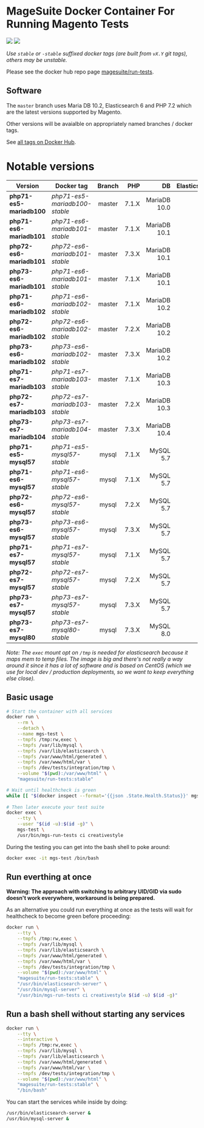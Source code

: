 # MageSuite Docker Container For Running Magento Tests

[![](https://images.microbadger.com/badges/image/magesuite/run-tests:stable.svg)](https://microbadger.com/images/magesuite/run-tests:stable "Docker Image Badge") [![](https://images.microbadger.com/badges/version/magesuite/run-tests:stable.svg)](https://microbadger.com/images/magesuite/run-tests:stable "Docker Image Version Badge")


*Use `stable` or `-stable` suffixed docker tags (are built from `vX.Y` git tags), others may be unstable.*

Please see the docker hub repo page [magesuite/run-tests](https://hub.docker.com/r/magesuite/run-tests).

## Software

The `master` branch uses Maria DB 10.2, Elasticsearch 6 and PHP 7.2 which are the latest versions supported by Magento.

Other versions will be avaialble on appropriately named branches / docker tags.

See [all tags on Docker Hub](https://hub.docker.com/r/magesuite/run-tests/tags).

# Notable versions 

| Version                   | Docker tag                    | Branch        | PHP   | DB            | Elasticsearch |
| ------------------------- | ----------------------------- | :-----------: | ----: | ------------: | ------------: |
| **php71-es5-mariadb100**  | _php71-es5-mariadb100-stable_ | master        | 7.1.X | MariaDB 10.0  | 5.X           |
| **php71-es6-mariadb101**  | _php71-es6-mariadb101-stable_ | master        | 7.1.X | MariaDB 10.1  | 6.X           | 
| **php72-es6-mariadb101**  | _php72-es6-mariadb101-stable_ | master        | 7.3.X | MariaDB 10.1  | 6.X           |
| **php73-es6-mariadb101**  | _php71-es6-mariadb101-stable_ | master        | 7.1.X | MariaDB 10.1  | 6.X           |
| **php71-es6-mariadb102**  | _php71-es6-mariadb102-stable_ | master        | 7.1.X | MariaDB 10.2  | 6.X           |
| **php72-es6-mariadb102**  | _php72-es6-mariadb102-stable_ | master        | 7.2.X | MariaDB 10.2  | 6.X           |
| **php73-es6-mariadb102**  | _php73-es6-mariadb102-stable_ | master        | 7.3.X | MariaDB 10.2  | 6.X           |
| **php71-es7-mariadb103**  | _php71-es7-mariadb103-stable_ | master        | 7.1.X | MariaDB 10.3  | 7.X           |
| **php72-es7-mariadb103**  | _php72-es7-mariadb103-stable_ | master        | 7.2.X | MariaDB 10.3  | 7.X           |
| **php73-es7-mariadb104**  | _php73-es7-mariadb104-stable_ | master        | 7.3.X | MariaDB 10.4  | 7.X           |
| **php71-es5-mysql57**     | _php71-es5-mysql57-stable_    | mysql         | 7.1.X | MySQL 5.7     | 5.X           |
| **php71-es6-mysql57**     | _php71-es6-mysql57-stable_    | mysql         | 7.1.X | MySQL 5.7     | 6.X           |
| **php72-es6-mysql57**     | _php72-es6-mysql57-stable_    | mysql         | 7.2.X | MySQL 5.7     | 6.X           |
| **php73-es6-mysql57**     | _php73-es6-mysql57-stable_    | mysql         | 7.3.X | MySQL 5.7     | 6.X           |
| **php71-es7-mysql57**     | _php71-es7-mysql57-stable_    | mysql         | 7.1.X | MySQL 5.7     | 7.X           |
| **php72-es7-mysql57**     | _php72-es7-mysql57-stable_    | mysql         | 7.2.X | MySQL 5.7     | 7.X           |
| **php73-es7-mysql57**     | _php73-es7-mysql57-stable_    | mysql         | 7.3.X | MySQL 5.7     | 7.X           |
| **php73-es7-mysql80**     | _php73-es7-mysql80-stable_    | mysql         | 7.3.X | MySQL 8.0     | 7.X           |
 
_Note: The `exec` mount opt on `/tmp` is needed for elasticsearch because it maps mem to temp files._
_The image is big and there's not really a way around it since it has a lot of software and is based on CentOS (which we use for local dev / production deployments, so we want to keep everything else close)._

## Basic usage

```bash
# Start the container with all services
docker run \
    --rm \
    --detach \
    --name mgs-test \
    --tmpfs /tmp:rw,exec \
    --tmpfs /var/lib/mysql \
    --tmpfs /var/lib/elasticsearch \
    --tmpfs /var/www/html/generated \
    --tmpfs /var/www/html/var \
    --tmpfs /dev/tests/integration/tmp \
    --volume "$(pwd):/var/www/html" \
    "magesuite/run-tests:stable"

# Wait until healthcheck is green
while [[ "$(docker inspect --format='{{json .State.Health.Status}}' mgs-test)" == '"starting"' ]] ; do sleep 1s && echo "Waiting for start"; done
    
# Then later execute your test suite
docker exec \
    --tty \
    --user "$(id -u):$(id -g)" \
    mgs-test \
    /usr/bin/mgs-run-tests ci creativestyle
```

During the testing you can get into the bash shell to poke around:

```bash
docker exec -it mgs-test /bin/bash
```

## Run everthing at once

**Warning: The approach with switching to arbitrary UID/GID via sudo doesn't work everywhere, workaround is being prepared.**

As an alternative you could run everything at once as the 
tests will wait for healthcheck to become green before proceeding:

```bash
docker run \
    --tty \
    --tmpfs /tmp:rw,exec \
    --tmpfs /var/lib/mysql \
    --tmpfs /var/lib/elasticsearch \
    --tmpfs /var/www/html/generated \
    --tmpfs /var/www/html/var \
    --tmpfs /dev/tests/integration/tmp \
    --volume "$(pwd):/var/www/html" \
    "magesuite/run-tests:stable" \
    "/usr/bin/elasticsearch-server" \
    "/usr/bin/mysql-server" \
    "/usr/bin/mgs-run-tests ci creativestyle $(id -u) $(id -g)"
```

## Run a bash shell without starting any services

```bash
docker run \
    --tty \
    --interactive \
    --tmpfs /tmp:rw,exec \
    --tmpfs /var/lib/mysql \
    --tmpfs /var/lib/elasticsearch \
    --tmpfs /var/www/html/generated \
    --tmpfs /var/www/html/var \
    --tmpfs /dev/tests/integration/tmp \
    --volume "$(pwd):/var/www/html" \
    "magesuite/run-tests:stable" \
    "/bin/bash"
```

You can start the services while inside by doing:

```bash
/usr/bin/elasticsearch-server &
/usr/bin/mysql-server &
```
